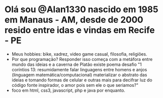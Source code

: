# Olá sou @Alan1330 nascido em 1985 em Manaus - AM, desde de 2000 resido entre idas e vindas em Recife - PE
- Meus hobbies: bike, xadrez, video game casual, filosofia, religiões.
- Por que programação? Responder isso começa com a metáfora entre mundo das ideias e a caverna de Platão existe poema 
  desafio  "1 coríntios 13: resumidamente falar linguagens entre homens e anjos (linguagem matemática/computacional) materializar 
  o abstrato das ideias e tomando formas de celular e outras mais para decifrar luz do código fonte inspirador, o amor pois sem ele o que seriamos?"
- foco em html, css3, javascript, php e java por enquanto.
